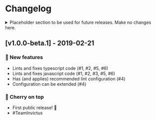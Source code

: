 # Changelog

<details>
  <summary>
    Placeholder section to be used for future releases. Make no changes here.
  </summary>

## [Unreleased] - YYYY-MM-DD
### :rocket: New features
- New feature added (PR list)
### :hammer: Breaking changes
- Breaking change introduced (PR list)
### :house: Improvements
- Housecleaning task done (PR list)
### :star: Other comments (name and emoji can change)
- Other comment/fix/curiosity (PR list)

</details>

## [v1.0.0-beta.1] - 2019-02-21
### :rocket: New features
- Lints and fixes typescript code (#1, #2, #5, #6)
- Lints and fixes javascript code (#1, #2, #3, #5, #6)
- Has (and applies) recommended lint configuration (#4)
- Configuration can be extended (#4)
### :cherries: Cherry on top
- First public release! :tada:
- #TeamInvictus
